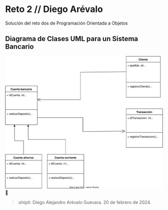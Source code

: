 # Reto 2 // Diego Arévalo
Solución del reto dos de Programación Orientada a Objetos
## Diagrama de Clases UML para un Sistema Bancario
![Texto Alternativo](https://raw.githubusercontent.com/darevalog/Reto-2-Diego-Ar-valo/1ebf45c0dc17d8b2c22a39ac72d2d6cb4a4943f5/uml%20Bank.drawio.svg)
💎
> :shipit: Diego Alejandro Arévalo Guevara. 20 de febrero de 2024.
